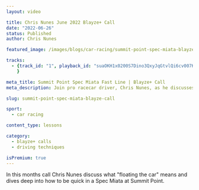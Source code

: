 ```yaml
---
layout: video

title: Chris Nunes June 2022 Blayze+ Call
date: "2022-06-26"
status: Published
author: Chris Nunes

featured_image: /images/blogs/car-racing/summit-point-spec-miata-blayze-call.jpg

tracks:
  - {track_id: "1", playback_id: "suaOKH1x0200S7Dino3QxyJqGtvlQi6cv007KhggHMVYMU", lesson_name: "Summit Point Spec Miata Fast Line", lesson_desc: "In this months call Chris Nunes discuss what 'floating the car' means and dives deep into how to be quick in a Spec Miata at Summit Point."
	}

meta_title: Summit Point Spec Miata Fast Line | Blayze+ Call
meta_description: Join pro racecar driver, Chris Nunes, as he discusses how to be quick around the Summit Point race track in a spec miata. 

slug: summit-point-spec-miata-blayze-call

sport:
  - car racing

content_type: lessons

category:
  - blayze+ calls
  - driving techniques

isPremium: true
---
```


In this months call Chris Nunes discuss what "floating the car" means and dives deep into how to be quick in a Spec Miata at Summit Point.